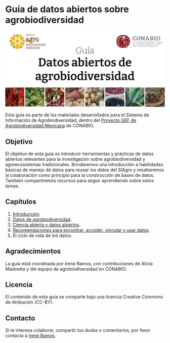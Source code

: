 # Guía de datos abiertos sobre agrobiodiversidad

![portada](./figuras/portada.jpg)

Esta guía es parte de los materiales desarrollados para el Sistema de Información de Agrobiodiversidad, dentro del [Proyecto GEF de Agrobiodiversidad Mexicana](https://biodiversidad.gob.mx/diversidad/proyectos/agrobiodiversidadmx) de CONABIO.

## Objetivo

El objetivo de esta guía es introducir herramientas y prácticas de datos abiertos relevantes para la investigación sobre agrobiodiversidad y agroecosistemas tradicionales. Brindaremos una introducción a habilidades básicas de manejo de datos para reusar los datos del SIAgro y resaltaremos la colaboración como principio para la construcción de bases de datos. También compartiremos recursos para seguir aprendiendo sobre estos temas. 

## Capítulos

1. [Introducción](Intro.md).
2. [Datos de agrobiodiversidad](Datos_agrobiodiversidad.md).
3. [Ciencia abierta y datos abiertos](Ciencia_abierta_datos_abiertos.md).
4. [Recomendaciones para encontrar, acceder, vincular y usar datos](FAIR.md).
5. El ciclo de vida de los datos.

## Agradecimientos

La guía está coordinada por Irene Ramos, con contribuciones de Alicia Mastretta y del equipo de agrobiodiversidad en CONABIO.

## Licencia

El contenido de esta guía se comparte bajo una licencia Creative Commons de Atribución (CC-BY).

## Contacto

Si te interesa colaborar, compartir tus dudas o comentarios, por favor contacta a [Irene Ramos](mailto:iramos@conabio.gob.mx).



